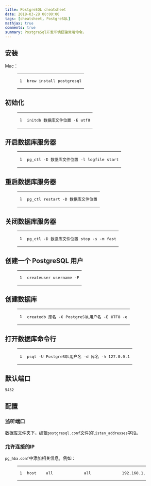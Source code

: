 ```yaml
---
title: PostgreSQL cheatsheet
date: 2018-03-28 00:00:00
tags: [cheatsheet, PostgreSQL]
mathjax: true
comments: true
summary: PostgreSql开发环境搭建常用命令。
---
```

<h2 id="安装"><a class="headerlink" href="#安装" title="安装"></a>安装</h2><p>Mac：<br/><figure class="highlight bash"><table><tr><td class="gutter"><pre><span class="line">1</span><br/></pre></td><td class="code"><pre><span class="line">brew install postgresql</span><br/></pre></td></tr></table></figure></p>
    <h2 id="初始化"><a class="headerlink" href="#初始化" title="初始化"></a>初始化</h2><figure class="highlight plain"><table><tr><td class="gutter"><pre><span class="line">1</span><br/></pre></td><td class="code"><pre><span class="line">initdb 数据库文件位置 -E utf8</span><br/></pre></td></tr></table></figure>
<h2 id="开启数据库服务器"><a class="headerlink" href="#开启数据库服务器" title="开启数据库服务器"></a>开启数据库服务器</h2><figure class="highlight bash"><table><tr><td class="gutter"><pre><span class="line">1</span><br/></pre></td><td class="code"><pre><span class="line">pg_ctl -D 数据库文件位置 -l logfile start</span><br/></pre></td></tr></table></figure>
<h2 id="重启数据库服务器"><a class="headerlink" href="#重启数据库服务器" title="重启数据库服务器"></a>重启数据库服务器</h2><figure class="highlight bash"><table><tr><td class="gutter"><pre><span class="line">1</span><br/></pre></td><td class="code"><pre><span class="line">pg_ctl restart -D 数据库文件位置</span><br/></pre></td></tr></table></figure>
<h2 id="关闭数据库服务器"><a class="headerlink" href="#关闭数据库服务器" title="关闭数据库服务器"></a>关闭数据库服务器</h2><figure class="highlight bash"><table><tr><td class="gutter"><pre><span class="line">1</span><br/></pre></td><td class="code"><pre><span class="line">pg_ctl -D 数据库文件位置 stop -s -m fast</span><br/></pre></td></tr></table></figure>
<h2 id="创建一个-PostgreSQL-用户"><a class="headerlink" href="#创建一个-PostgreSQL-用户" title="创建一个 PostgreSQL 用户"></a>创建一个 PostgreSQL 用户</h2><figure class="highlight bash"><table><tr><td class="gutter"><pre><span class="line">1</span><br/></pre></td><td class="code"><pre><span class="line">createuser username -P</span><br/></pre></td></tr></table></figure>
<h2 id="创建数据库"><a class="headerlink" href="#创建数据库" title="创建数据库"></a>创建数据库</h2><figure class="highlight bash"><table><tr><td class="gutter"><pre><span class="line">1</span><br/></pre></td><td class="code"><pre><span class="line">createdb 库名 -O PostgreSQL用户名 -E UTF8 -e</span><br/></pre></td></tr></table></figure>
<h2 id="打开数据库命令行"><a class="headerlink" href="#打开数据库命令行" title="打开数据库命令行"></a>打开数据库命令行</h2><figure class="highlight bash"><table><tr><td class="gutter"><pre><span class="line">1</span><br/></pre></td><td class="code"><pre><span class="line">psql -U PostgreSQL用户名 -d 库名 -h 127.0.0.1</span><br/></pre></td></tr></table></figure>
<h2 id="默认端口"><a class="headerlink" href="#默认端口" title="默认端口"></a>默认端口</h2><p><code>5432</code> </p>
<h2 id="配置"><a class="headerlink" href="#配置" title="配置"></a>配置</h2><h3 id="监听端口"><a class="headerlink" href="#监听端口" title="监听端口"></a>监听端口</h3><p>数据库文件夹下，编辑<code>postgresql.conf</code>文件的<code>listen_addresses</code>字段。</p>
<h3 id="允许连接的IP"><a class="headerlink" href="#允许连接的IP" title="允许连接的IP"></a>允许连接的IP</h3><p><code>pg_hba.conf</code>中添加相关信息，例如：</p>
<figure class="highlight plain"><table><tr><td class="gutter"><pre><span class="line">1</span><br/></pre></td><td class="code"><pre><span class="line">host    all             all             192.168.1.0/24          md5</span><br/></pre></td></tr></table></figure>

